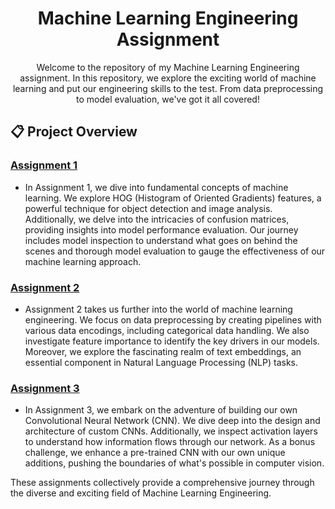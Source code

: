 <h1 align="center">Machine Learning Engineering Assignment</h1>

<p align="center">Welcome to the repository of my Machine Learning Engineering assignment. In this repository, we explore the exciting world of machine learning and put our engineering skills to the test. From data preprocessing to model evaluation, we've got it all covered!</p>

## 📋 Project Overview

### [Assignment 1](MLE/assignment-1-victorw271/Assignment_1_2023.ipynb)
- In Assignment 1, we dive into fundamental concepts of machine learning. We explore HOG (Histogram of Oriented Gradients) features, a powerful technique for object detection and image analysis. Additionally, we delve into the intricacies of confusion matrices, providing insights into model performance evaluation. Our journey includes model inspection to understand what goes on behind the scenes and thorough model evaluation to gauge the effectiveness of our machine learning approach.

### [Assignment 2](MLE/assignment-1-victorw271/Assignment_2_2023.ipynb)
- Assignment 2 takes us further into the world of machine learning engineering. We focus on data preprocessing by creating pipelines with various data encodings, including categorical data handling. We also investigate feature importance to identify the key drivers in our models. Moreover, we explore the fascinating realm of text embeddings, an essential component in Natural Language Processing (NLP) tasks.

### [Assignment 3](MLE/assignment-1-victorw271/Assignment_3_2023.ipynb)
- In Assignment 3, we embark on the adventure of building our own Convolutional Neural Network (CNN). We dive deep into the design and architecture of custom CNNs. Additionally, we inspect activation layers to understand how information flows through our network. As a bonus challenge, we enhance a pre-trained CNN with our own unique additions, pushing the boundaries of what's possible in computer vision.

These assignments collectively provide a comprehensive journey through the diverse and exciting field of Machine Learning Engineering.






